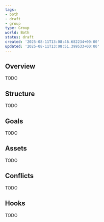 ```yaml
---
tags:
- both
- draft
- group
type: Group
world: Both
status: draft
created: '2025-08-11T13:08:46.682234+00:00'
updated: '2025-08-11T13:08:51.399533+00:00'
---
```



## Overview

TODO
## Structure

TODO
## Goals

TODO
## Assets

TODO
## Conflicts

TODO
## Hooks

TODO

